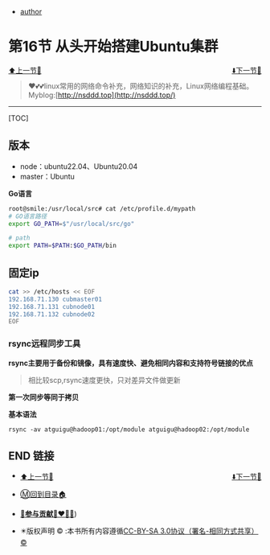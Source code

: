 + [author](http://nsddd.top)

# 第16节 从头开始搭建Ubuntu集群

<div><a href = '15.md' style='float:left'>⬆️上一节🔗</a><a href = '17.md' style='float: right'>⬇️下一节🔗</a></div>
<br>

> ❤️💕💕linux常用的网络命令补充，网络知识的补充，Linux网络编程基础。Myblog:[http://nsddd.top](http://nsddd.top/)

---
[TOC]

## 版本

+ node：ubuntu22.04、Ubuntu20.04
+ master：Ubuntu



**Go语言**

```bash
root@smile:/usr/local/src# cat /etc/profile.d/mypath
# GO语言路径
export GO_PATH=$"/usr/local/src/go"

# path
export PATH=$PATH:$GO_PATH/bin
```



## 固定ip

```bash
cat >> /etc/hosts << EOF
192.168.71.130 cubmaster01
192.168.71.131 cubnode01
192.168.71.132 cubnode02
EOF
```



### rsync远程同步工具

**rsync主要用于备份和镜像，具有速度快、避免相同内容和支持符号链接的优点**

> 相比较scp,rsync速度更快，只对差异文件做更新

**第一次同步等同于拷贝**

**基本语法**

```
rsync -av atguigu@hadoop01:/opt/module atguigu@hadoop02:/opt/module
```







## END 链接

<ul><li><div><a href = '15.md' style='float:left'>⬆️上一节🔗</a><a href = '17.md' style='float: right'>⬇️下一节🔗</a></div></li></ul>

+ [Ⓜ️回到目录🏠](../README.md)

+ [**🫵参与贡献💞❤️‍🔥💖**](https://nsddd.top/archives/contributors))

+ ✴️版权声明 &copy; :本书所有内容遵循[CC-BY-SA 3.0协议（署名-相同方式共享）&copy;](http://zh.wikipedia.org/wiki/Wikipedia:CC-by-sa-3.0协议文本) 

